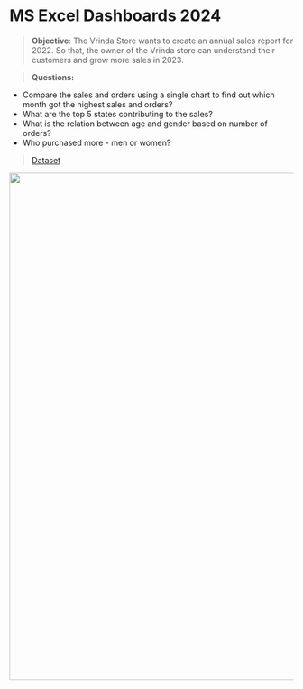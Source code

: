 # MS Excel Dashboards 2024

> **Objective**: The Vrinda Store wants to create an annual sales report for 2022. So that, the owner of the Vrinda store can understand their customers and grow more sales in 2023.

> **Questions:**
- Compare the sales and orders using a single chart to find out which month got the highest sales and orders?
- What are the top 5 states contributing to the sales?
- What is the relation between age and gender based on number of orders?
- Who purchased more - men or women?

> [Dataset](https://github.com/Rohit-Rannavre/MS-Excel-Dashboards-2024/blob/main/Dashboards/vrinda_store_dataset.xlsx) 

<img align="center" src="https://github.com/Rohit-Rannavre/MS-Excel-Dashboards-2024/blob/main/Dashboards/Vrinda%20Sales%20Dashboard.png" width="900">
